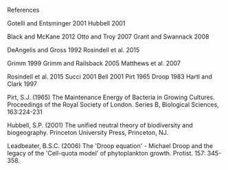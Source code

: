 References

Gotelli and Entsminger 2001
Hubbell 2001

Black and McKane 2012
Otto and Troy 2007
Grant and Swannack 2008

DeAngelis and Gross 1992
Rosindell et al. 2015

Grimm 1999
Grimm and Railsback 2005
Matthews et al. 2007

Rosindell et al. 2015
Succi 2001
Bell 2001
Pirt 1965
Droop 1983
Hartl and Clark 1997



Pirt, S.J. (1965) The Maintenance Energy of 
Bacteria in Growing Cultures. Proceedings of the Royal 
Society of London. Series B, Biological Sciences, 163:224-231

Hubbell, S.P. (2001) The unified neutral 
theory of biodiversity and biogeography. Princeton 
University Press, Princeton, NJ.

Leadbeater, B.S.C. (2006) The 'Droop equation' - Michael 
Droop and the legacy of the 'Cell-quota model' of 
phytoplankton growth. Protist. 157: 345-358.